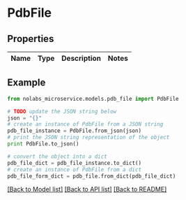# PdbFile


## Properties

Name | Type | Description | Notes
------------ | ------------- | ------------- | -------------

## Example

```python
from nolabs_microservice.models.pdb_file import PdbFile

# TODO update the JSON string below
json = "{}"
# create an instance of PdbFile from a JSON string
pdb_file_instance = PdbFile.from_json(json)
# print the JSON string representation of the object
print PdbFile.to_json()

# convert the object into a dict
pdb_file_dict = pdb_file_instance.to_dict()
# create an instance of PdbFile from a dict
pdb_file_form_dict = pdb_file.from_dict(pdb_file_dict)
```
[[Back to Model list]](../README.md#documentation-for-models) [[Back to API list]](../README.md#documentation-for-api-endpoints) [[Back to README]](../README.md)


